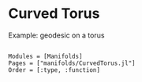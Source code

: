 # Curved Torus

Example: geodesic on a torus

```@example

```

```@autodocs
Modules = [Manifolds]
Pages = ["manifolds/CurvedTorus.jl"]
Order = [:type, :function]
```
